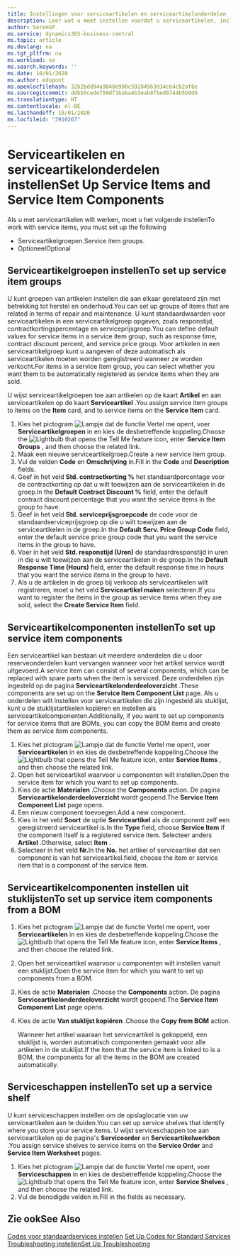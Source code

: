 ```yaml
---
title: Instellingen voor serviceartikelen en serviceartikelonderdelen | Microsoft Docs
description: Leer wat u moet instellen voordat u serviceartikelen, inclusief standaardwaarden voor onder andere de responstijd, het contractkortingspercentage en de serviceprijsgroep, kunt gebruiken.
author: SorenGP
ms.service: dynamics365-business-central
ms.topic: article
ms.devlang: na
ms.tgt_pltfrm: na
ms.workload: na
ms.search.keywords: ''
ms.date: 10/01/2020
ms.author: edupont
ms.openlocfilehash: 32b2bdd94a9848e990c59284963d34c64cb2af8e
ms.sourcegitcommit: ddbb5cede750df1baba4b3eab8fbed6744b5b9d6
ms.translationtype: HT
ms.contentlocale: nl-BE
ms.lasthandoff: 10/01/2020
ms.locfileid: "3910267"
---
```

# <a name="set-up-service-items-and-service-item-components"></a><span data-ttu-id="7b94e-103">Serviceartikelen en serviceartikelonderdelen instellen</span><span class="sxs-lookup"><span data-stu-id="7b94e-103">Set Up Service Items and Service Item Components</span></span>
<span data-ttu-id="7b94e-104">Als u met serviceartikelen wilt werken, moet u het volgende instellen</span><span class="sxs-lookup"><span data-stu-id="7b94e-104">To work with service items, you must set up the following</span></span>

* <span data-ttu-id="7b94e-105">Serviceartikelgroepen.</span><span class="sxs-lookup"><span data-stu-id="7b94e-105">Service item groups.</span></span>
* <span data-ttu-id="7b94e-106">Optioneel</span><span class="sxs-lookup"><span data-stu-id="7b94e-106">Optional</span></span>

## <a name="to-set-up-service-item-groups"></a><span data-ttu-id="7b94e-107">Serviceartikelgroepen instellen</span><span class="sxs-lookup"><span data-stu-id="7b94e-107">To set up service item groups</span></span>
<span data-ttu-id="7b94e-108">U kunt groepen van artikelen instellen die aan elkaar gerelateerd zijn met betrekking tot herstel en onderhoud.</span><span class="sxs-lookup"><span data-stu-id="7b94e-108">You can set up groups of items that are related in terms of repair and maintenance.</span></span> <span data-ttu-id="7b94e-109">U kunt standaardwaarden voor serviceartikelen in een serviceartikelgroep opgeven, zoals responstijd, contractkortingspercentage en serviceprijsgroep.</span><span class="sxs-lookup"><span data-stu-id="7b94e-109">You can define default values for service items in a service item group, such as response time, contract discount percent, and service price group.</span></span> <span data-ttu-id="7b94e-110">Voor artikelen in een serviceartikelgroep kunt u aangeven of deze automatisch als serviceartikelen moeten worden geregistreerd wanneer ze worden verkocht.</span><span class="sxs-lookup"><span data-stu-id="7b94e-110">For items in a service item group, you can select whether you want them to be automatically registered as service items when they are sold.</span></span>  

<span data-ttu-id="7b94e-111">U wijst serviceartikelgroepen toe aan artikelen op de kaart **Artikel** en aan serviceartikelen op de kaart **Serviceartikel** .</span><span class="sxs-lookup"><span data-stu-id="7b94e-111">You assign service item groups to items on the **Item** card, and to service items on the **Service Item** card.</span></span>  

1. <span data-ttu-id="7b94e-112">Kies het pictogram ![Lampje dat de functie Vertel me opent](media/ui-search/search_small.png "Vertel me wat u wilt doen"), voer **Serviceartikelgroepen** in en kies de desbetreffende koppeling.</span><span class="sxs-lookup"><span data-stu-id="7b94e-112">Choose the ![Lightbulb that opens the Tell Me feature](media/ui-search/search_small.png "Tell me what you want to do") icon, enter **Service Item Groups** , and then choose the related link.</span></span>  
2. <span data-ttu-id="7b94e-113">Maak een nieuwe serviceartikelgroep.</span><span class="sxs-lookup"><span data-stu-id="7b94e-113">Create a new service item group.</span></span>  
3. <span data-ttu-id="7b94e-114">Vul de velden **Code** en **Omschrijving** in.</span><span class="sxs-lookup"><span data-stu-id="7b94e-114">Fill in the **Code** and **Description** fields.</span></span>  
4. <span data-ttu-id="7b94e-115">Geef in het veld **Std. contractkorting %** het standaardpercentage voor de contractkorting op dat u wilt toewijzen aan de serviceartikelen in de groep.</span><span class="sxs-lookup"><span data-stu-id="7b94e-115">In the **Default Contract Discount %** field, enter the default contract discount percentage that you want the service items in the group to have.</span></span>  
5. <span data-ttu-id="7b94e-116">Geef in het veld **Std. serviceprijsgroepcode** de code voor de standaardserviceprijsgroep op die u wilt toewijzen aan de serviceartikelen in de groep.</span><span class="sxs-lookup"><span data-stu-id="7b94e-116">In the **Default Serv. Price Group Code** field, enter the default service price group code that you want the service items in the group to have.</span></span>  
6. <span data-ttu-id="7b94e-117">Voer in het veld **Std. responstijd (Uren)** de standaardresponstijd in uren in die u wilt toewijzen aan de serviceartikelen in de groep.</span><span class="sxs-lookup"><span data-stu-id="7b94e-117">In the **Default Response Time (Hours)** field, enter the default response time in hours that you want the service items in the group to have.</span></span>  
7. <span data-ttu-id="7b94e-118">Als u de artikelen in de groep bij verkoop als serviceartikelen wilt registreren, moet u het veld **Serviceartikel maken** selecteren.</span><span class="sxs-lookup"><span data-stu-id="7b94e-118">If you want to register the items in the group as service items when they are sold, select the **Create Service Item** field.</span></span>  

## <a name="to-set-up-service-item-components"></a><span data-ttu-id="7b94e-119">Serviceartikelcomponenten instellen</span><span class="sxs-lookup"><span data-stu-id="7b94e-119">To set up service item components</span></span>
<span data-ttu-id="7b94e-120">Een serviceartikel kan bestaan uit meerdere onderdelen die u door reserveonderdelen kunt vervangen wanneer voor het artikel service wordt uitgevoerd.</span><span class="sxs-lookup"><span data-stu-id="7b94e-120">A service item can consist of several components, which can be replaced with spare parts when the item is serviced.</span></span> <span data-ttu-id="7b94e-121">Deze onderdelen zijn ingesteld op de pagina **Serviceartikelonderdeeloverzicht** .</span><span class="sxs-lookup"><span data-stu-id="7b94e-121">These components are set up on the **Service Item Component List** page.</span></span> <span data-ttu-id="7b94e-122">Als u onderdelen wilt instellen voor serviceartikelen die zijn ingesteld als stuklijst, kunt u de stuklijstartikelen kopiëren en instellen als serviceartikelcomponenten.</span><span class="sxs-lookup"><span data-stu-id="7b94e-122">Additionally, if you want to set up components for service items that are BOMs, you can copy the BOM items and create them as service item components.</span></span>

1. <span data-ttu-id="7b94e-123">Kies het pictogram ![Lampje dat de functie Vertel me opent](media/ui-search/search_small.png "Vertel me wat u wilt doen"), voer **Serviceartikelen** in en kies de desbetreffende koppeling.</span><span class="sxs-lookup"><span data-stu-id="7b94e-123">Choose the ![Lightbulb that opens the Tell Me feature](media/ui-search/search_small.png "Tell me what you want to do") icon, enter **Service Items** , and then choose the related link.</span></span>
2. <span data-ttu-id="7b94e-124">Open het serviceartikel waarvoor u componenten wilt instellen.</span><span class="sxs-lookup"><span data-stu-id="7b94e-124">Open the service item for which you want to set up components.</span></span>  
3. <span data-ttu-id="7b94e-125">Kies de actie **Materialen** .</span><span class="sxs-lookup"><span data-stu-id="7b94e-125">Choose the **Components** action.</span></span> <span data-ttu-id="7b94e-126">De pagina **Serviceartikelonderdeeloverzicht** wordt geopend.</span><span class="sxs-lookup"><span data-stu-id="7b94e-126">The **Service Item Component List** page opens.</span></span>  
4. <span data-ttu-id="7b94e-127">Een nieuw component toevoegen.</span><span class="sxs-lookup"><span data-stu-id="7b94e-127">Add a new component.</span></span>  
5. <span data-ttu-id="7b94e-128">Kies in het veld **Soort** de optie **Serviceartikel** als de component zelf een geregistreerd serviceartikel is.</span><span class="sxs-lookup"><span data-stu-id="7b94e-128">In the **Type** field, choose **Service Item** if the component itself is a registered service item.</span></span> <span data-ttu-id="7b94e-129">Selecteer anders **Artikel** .</span><span class="sxs-lookup"><span data-stu-id="7b94e-129">Otherwise, select **Item** .</span></span>  
6. <span data-ttu-id="7b94e-130">Selecteer in het veld **Nr.**</span><span class="sxs-lookup"><span data-stu-id="7b94e-130">In the **No.**</span></span> <span data-ttu-id="7b94e-131">het artikel of serviceartikel dat een component is van het serviceartikel.</span><span class="sxs-lookup"><span data-stu-id="7b94e-131">field, choose the item or service item that is a component of the service item.</span></span>  

## <a name="to-set-up-service-item-components-from-a-bom"></a><span data-ttu-id="7b94e-132">Serviceartikelcomponenten instellen uit stuklijsten</span><span class="sxs-lookup"><span data-stu-id="7b94e-132">To set up service item components from a BOM</span></span>
1.  <span data-ttu-id="7b94e-133">Kies het pictogram ![Lampje dat de functie Vertel me opent](media/ui-search/search_small.png "Vertel me wat u wilt doen"), voer **Serviceartikelen** in en kies de desbetreffende koppeling.</span><span class="sxs-lookup"><span data-stu-id="7b94e-133">Choose the ![Lightbulb that opens the Tell Me feature](media/ui-search/search_small.png "Tell me what you want to do") icon, enter **Service Items** , and then choose the related link.</span></span>  
2. <span data-ttu-id="7b94e-134">Open het serviceartikel waarvoor u componenten wilt instellen vanuit een stuklijst.</span><span class="sxs-lookup"><span data-stu-id="7b94e-134">Open the service item for which you want to set up components from a BOM.</span></span>  
3. <span data-ttu-id="7b94e-135">Kies de actie **Materialen** .</span><span class="sxs-lookup"><span data-stu-id="7b94e-135">Choose the **Components** action.</span></span> <span data-ttu-id="7b94e-136">De pagina **Serviceartikelonderdeeloverzicht** wordt geopend.</span><span class="sxs-lookup"><span data-stu-id="7b94e-136">The **Service Item Component List** page opens.</span></span>  
4. <span data-ttu-id="7b94e-137">Kies de actie **Van stuklijst kopiëren** .</span><span class="sxs-lookup"><span data-stu-id="7b94e-137">Choose the **Copy from BOM** action.</span></span>  

    <span data-ttu-id="7b94e-138">Wanneer het artikel waaraan het serviceartikel is gekoppeld, een stuklijst is, worden automatisch componenten gemaakt voor alle artikelen in de stuklijst.</span><span class="sxs-lookup"><span data-stu-id="7b94e-138">If the item that the service item is linked to is a BOM, the components for all the items in the BOM are created automatically.</span></span>  

## <a name="to-set-up-a-service-shelf"></a><span data-ttu-id="7b94e-139">Serviceschappen instellen</span><span class="sxs-lookup"><span data-stu-id="7b94e-139">To set up a service shelf</span></span>
<span data-ttu-id="7b94e-140">U kunt serviceschappen instellen om de opslaglocatie van uw serviceartikelen aan te duiden.</span><span class="sxs-lookup"><span data-stu-id="7b94e-140">You can set up service shelves that identify where you store your service items.</span></span> <span data-ttu-id="7b94e-141">U wijst serviceschappen toe aan serviceartikelen op de pagina's **Serviceorder** en **Serviceartikelwerkbon** .</span><span class="sxs-lookup"><span data-stu-id="7b94e-141">You assign service shelves to service items on the **Service Order** and **Service Item Worksheet** pages.</span></span>  

1. <span data-ttu-id="7b94e-142">Kies het pictogram ![Lampje dat de functie Vertel me opent](media/ui-search/search_small.png "Vertel me wat u wilt doen"), voer **Serviceschappen** in en kies de desbetreffende koppeling.</span><span class="sxs-lookup"><span data-stu-id="7b94e-142">Choose the ![Lightbulb that opens the Tell Me feature](media/ui-search/search_small.png "Tell me what you want to do") icon, enter **Service Shelves** , and then choose the related link.</span></span>
2. <span data-ttu-id="7b94e-143">Vul de benodigde velden in.</span><span class="sxs-lookup"><span data-stu-id="7b94e-143">Fill in the fields as necessary.</span></span>

## <a name="see-also"></a><span data-ttu-id="7b94e-144">Zie ook</span><span class="sxs-lookup"><span data-stu-id="7b94e-144">See Also</span></span>
<span data-ttu-id="7b94e-145">[Codes voor standaardservices instellen](service-how-setup-service-coding.md) </span><span class="sxs-lookup"><span data-stu-id="7b94e-145">[Set Up Codes for Standard Services](service-how-setup-service-coding.md) </span></span>  
[<span data-ttu-id="7b94e-146">Troubleshooting instellen</span><span class="sxs-lookup"><span data-stu-id="7b94e-146">Set Up Troubleshooting</span></span>](service-how-setup-troubleshooting.md)
